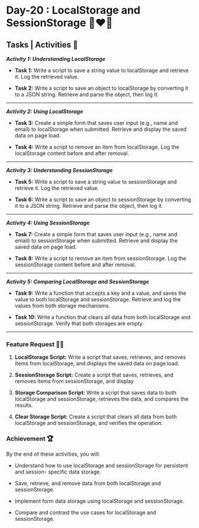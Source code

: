 # Day-20 : LocalStorage and SessionStorage 🍵❤️‍🔥

## Tasks | Activities 🌟

_**Activity 1: Understanding LocalStorage**_

- **Task 1:** Write a script to save a string value to localStorage and retrieve it. Log the retrieved value.

- **Task 2:** Write a script to save an object to localStorage by converting it to a JSON string. Retrieve and parse the object, then log it.

<hr/>

_**Activity 2: Using LocalStorage**_

- **Task 3:** Create a simple form that saves user input (e.g., name and email) to localStorage when submitted. Retrieve and display the saved data on page load.

- **Task 4:** Write a script to remove an item from localStorage. Log the localStorage content before and after removal.

<hr/>

_**Activity 3: Understanding SessionStorage**_

- **Task 5:** Write a script to save a string value to sessionStorage and retrieve it. Log the retrieved value.

- **Task 6:** Write a script to save an object to sessionStorage by converting it to a JSON string. Retrieve and parse the object, then log it.

<hr/>

_**Activity 4: Using SessionStorage**_

- **Task 7:** Create a simple form that saves user input (e.g., name and email) to sessionStorage when submitted. Retrieve and display the saved data on page load.

- **Task 8:** Write a script to remove an item from sessionStorage. Log the sessionStorage content before and after removal.

<hr/>

_**Activity 5: Comparing LocalStorage and SessionStorage**_

- **Task 9:** Write a function that accepts a key and a value, and saves the value to both localStorage and sessionStorage. Retrieve and log the values from both storage mechanisms.

- **Task 10:** Write a function that clears all data from both localStorage and sessionStorage. Verify that both storages are empty.

<hr/>

### Feature Request 🙇‍♂️

1. **LocalStorage Script:** Write a script that saves, retrieves, and removes items from localStorage, and displays the saved data on page load.

2. **SessionStorage Script:** Create a script that saves, retrieves, and removes items from sessionStorage, and display

3. **Storage Comparison Script:** Write a script that saves data to both localStorage and sessionStorage, retrieves the data, and compares the results.

4. **Clear Storage Script:** Create a script that clears all data from both localStorage and sessionStorage, and verifies the operation.

### Achievement 🏆

By the end of these activities, you will:

- Understand how to use localStorage and sessionStorage for persistent and session- specific data storage.

- Save, retrieve, and remove data from both localStorage and sessionStorage.

- Implement form data storage using localStorage and sessionStorage.

- Compare and contrast the use cases for localStorage and sessionStorage.
